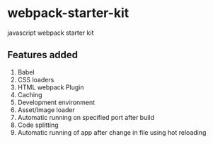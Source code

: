 # webpack-starter-kit
 javascript webpack starter kit
 
## Features added
1. Babel
2. CSS loaders
3. HTML webpack Plugin
4. Caching
5. Development environment
6. Asset/Image loader
7. Automatic running on specified port after build
8. Code splitting
9. Automatic running of app after change in file using hot reloading

